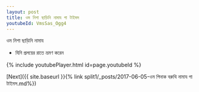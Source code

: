 ```yaml
---
layout: post
title: ওম নিশা ছাড়িনি নামায গা টাইমস
youtubeId: VmsSas_Ogg4
---
```

 
 
 ওম নিশা ছাড়িনি নামায  
 
 -  যিনি প্রলয়ের রাতে ভ্রমণ করেন 
 
  
 
  
 
 
 
 
 
 


{% include youtubePlayer.html id=page.youtubeId %}
 
[Next]({{ site.baseurl }}{% link  split1/_posts/2017-06-05-ওম পিনাক বরুথি নামায গা টাইমস.md%})
 
